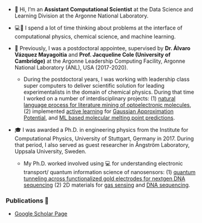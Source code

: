- 👋 Hi, I’m an **Assistant Computational Scientist** at the Data Science and Learning Division at the Argonne National Laboratory.

- :computer::thinking: I spend a lot of time thinking about problems at the interface of computational physics, chemical science, and machine learning.

- 🌱 Previously, I was a postdoctoral appointee, supervised by **Dr. Álvaro Vázquez Mayagoitia** and **Prof. Jacqueline Cole (University of Cambridge)** at the Argonne Leadership Computing Facility, Argonne National Laboratory (ANL), USA (2017-2020).
  -  During the postdoctoral years, I was working with leadership class super computers to deliver scientific solution for leading experimentalists in the domain of chemical physics. During that time I worked on a number of  interdisciplinary projects: (1) [natural language process for literature mining of optoelectronic molecules](https://www.nature.com/articles/s41597-019-0306-0), (2) implemented [active learning](https://github.com/pythonpanda2/psik-workshop-AL-GAP) for [Gaussian Approximation Potential](https://www.nature.com/articles/s41524-020-00367-7), and [ML based molecular melting point predictions](https://iopscience.iop.org/article/10.1088/2632-2153/ab8aa3/meta).

- :mortar_board: I was awarded a Ph.D. in engineering physics from the Institute for Computational Physics, University of Stuttgart, Germany in 2017. During that period, I 
also served as guest researcher in Ångström Laboratory, Uppsala University, Sweden. 
  - My Ph.D. worked involved using :computer: for understanding electronic transport/ quantum information science of nanosensors: (1) [quantum 
tunneling across functionalized gold electrodes for nextgen DNA sequencing](https://pubs.rsc.org/en/content/articlehtml/2016/nr/c6nr00500d) (2) 2D materials for [gas sensing](https://pubs.rsc.org/en/content/articlelanding/2019/ta/c9ta00674e/unauth) and [DNA sequencing](https://pubs.rsc.org/en/content/articlehtml/2020/nr/d0nr04363j). 

### Publications 📜
- [Google Scholar Page](https://scholar.google.com/citations?user=NLboWmcAAAAJ&hl=en)

